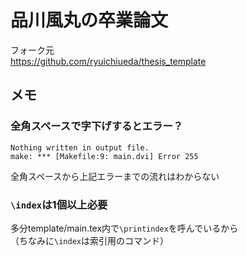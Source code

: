 # 品川風丸の卒業論文
フォーク元<br>
https://github.com/ryuichiueda/thesis_template

## メモ
### 全角スペースで字下げするとエラー？
```
Nothing written in output file.
make: *** [Makefile:9: main.dvi] Error 255
```
全角スペースから上記エラーまでの流れはわからない

### `\index`は1個以上必要
多分template/main.tex内で`\printindex`を呼んでいるから<br>
（ちなみに`\index`は索引用のコマンド）

<!-- # 卒論・修論・博論テンプレート

著作権は放棄してありますのでご自由にお使いいただければと。当然、このリポジトリの
内容物の使用に対してはいかなる責任も負いません。


[![CC0](https://github.com/ryuichiueda/thesis_template/blob/master/zero.png "CCO")](https://creativecommons.org/publicdomain/zero/1.0/deed)


# 注意

そこかしこに冗談が書いてあるので、そのまま提出したら叱られる可能性があります。
大学の名前はトラップになっています。
 -->
